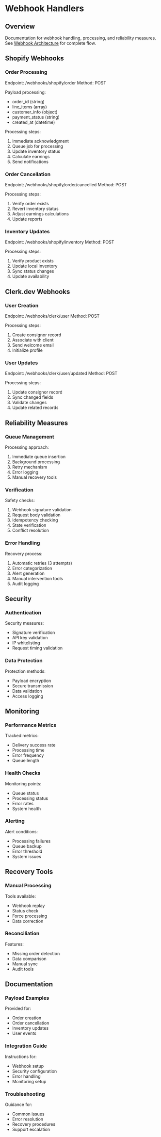 # Webhook Handlers

## Overview
Documentation for webhook handling, processing, and reliability measures. See [Webhook Architecture](../diagrams/architecture/webhook-architecture.mmd) for complete flow.

## Shopify Webhooks

### Order Processing
Endpoint: /webhooks/shopify/order
Method: POST

Payload processing:
- order_id (string)
- line_items (array)
- customer_info (object)
- payment_status (string)
- created_at (datetime)

Processing steps:
1. Immediate acknowledgment
2. Queue job for processing
3. Update inventory status
4. Calculate earnings
5. Send notifications

### Order Cancellation
Endpoint: /webhooks/shopify/order/cancelled
Method: POST

Processing steps:
1. Verify order exists
2. Revert inventory status
3. Adjust earnings calculations
4. Update reports

### Inventory Updates
Endpoint: /webhooks/shopify/inventory
Method: POST

Processing steps:
1. Verify product exists
2. Update local inventory
3. Sync status changes
4. Update availability

## Clerk.dev Webhooks

### User Creation
Endpoint: /webhooks/clerk/user
Method: POST

Processing steps:
1. Create consignor record
2. Associate with client
3. Send welcome email
4. Initialize profile

### User Updates
Endpoint: /webhooks/clerk/user/updated
Method: POST

Processing steps:
1. Update consignor record
2. Sync changed fields
3. Validate changes
4. Update related records

## Reliability Measures

### Queue Management
Processing approach:
1. Immediate queue insertion
2. Background processing
3. Retry mechanism
4. Error logging
5. Manual recovery tools

### Verification
Safety checks:
1. Webhook signature validation
2. Request body validation
3. Idempotency checking
4. State verification
5. Conflict resolution

### Error Handling
Recovery process:
1. Automatic retries (3 attempts)
2. Error categorization
3. Alert generation
4. Manual intervention tools
5. Audit logging

## Security

### Authentication
Security measures:
- Signature verification
- API key validation
- IP whitelisting
- Request timing validation

### Data Protection
Protection methods:
- Payload encryption
- Secure transmission
- Data validation
- Access logging

## Monitoring

### Performance Metrics
Tracked metrics:
- Delivery success rate
- Processing time
- Error frequency
- Queue length

### Health Checks
Monitoring points:
- Queue status
- Processing status
- Error rates
- System health

### Alerting
Alert conditions:
- Processing failures
- Queue backup
- Error threshold
- System issues

## Recovery Tools

### Manual Processing
Tools available:
- Webhook replay
- Status check
- Force processing
- Data correction

### Reconciliation
Features:
- Missing order detection
- Data comparison
- Manual sync
- Audit tools

## Documentation

### Payload Examples
Provided for:
- Order creation
- Order cancellation
- Inventory updates
- User events

### Integration Guide
Instructions for:
- Webhook setup
- Security configuration
- Error handling
- Monitoring setup

### Troubleshooting
Guidance for:
- Common issues
- Error resolution
- Recovery procedures
- Support escalation
